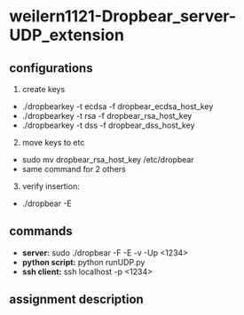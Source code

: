 # weilern1121-Dropbear_server-UDP_extension

## configurations
1) create keys
- ./dropbearkey -t ecdsa -f dropbear_ecdsa_host_key
- ./dropbearkey -t rsa -f dropbear_rsa_host_key
- ./dropbearkey -t dss -f dropbear_dss_host_key

2) move keys to etc
- sudo mv dropbear_rsa_host_key /etc/dropbear
- same command for 2 others

3) verify insertion:
- ./dropbear -E

## commands
- **server:** sudo ./dropbear -F -E -v -Up <1234>
- **python script:** python runUDP.py
- **ssh client:** ssh localhost -p <1234> <command>

## assignment description
```

```
